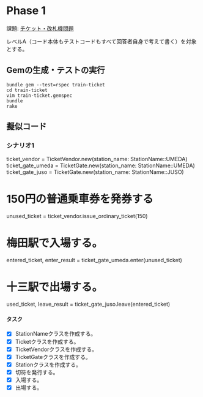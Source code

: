 
# Phase 1

課題: [チケット・改札機問題](https://gist.github.com/JunichiIto/39caae4f1c90499e2239785c3faf1b75)

レベルA（コード本体もテストコードもすべて回答者自身で考えて書く）を対象とする。

## Gemの生成・テストの実行

```
bundle gem --test=rspec train-ticket
cd train-ticket
vim train-ticket.gemspec
bundle
rake
```

## 擬似コード

### シナリオ1

ticket_vendor     = TicketVendor.new(station_name: StationName::UMEDA)
ticket_gate_umeda = TicketGate.new(station_name: StationName::UMEDA)
ticket_gate_juso  = TicketGate.new(station_name: StationName::JUSO)

# 150円の普通乗車券を発券する
unused_ticket = ticket_vendor.issue_ordinary_ticket(150)
# 梅田駅で入場する。
entered_ticket, enter_result = ticket_gate_umeda.enter(unused_ticket)
# 十三駅で出場する。
used_ticket, leave_result = ticket_gate_juso.leave(entered_ticket)

#### タスク

* [x] StationNameクラスを作成する。
* [x] Ticketクラスを作成する。
* [x] TicketVendorクラスを作成する。
* [x] TicketGateクラスを作成する。
* [x] Stationクラスを作成する。
* [x] 切符を発行する。
* [x] 入場する。
* [x] 出場する。
